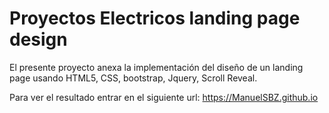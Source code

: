 # Proyectos Electricos landing page design 

El presente proyecto anexa la implementación del diseño de un landing page usando HTML5, CSS, bootstrap, Jquery, Scroll Reveal.

Para ver el resultado entrar en el siguiente url: https://ManuelSBZ.github.io

